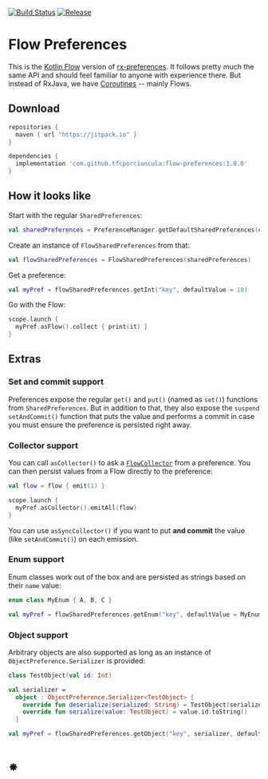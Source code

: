 [![Build Status](https://app.bitrise.io/app/83cbb59f8537b54e/status.svg?token=71wk-H1uKmybn_KB1Q7Gmw)](https://app.bitrise.io/app/83cbb59f8537b54e)
[![Release](https://jitpack.io/v/tfcporciuncula/flow-preferences.svg)](https://jitpack.io/#tfcporciuncula/flow-preferences)

# Flow Preferences

This is the [Kotlin Flow](https://kotlinlang.org/docs/reference/coroutines/flow.html) version of 
[rx-preferences](https://github.com/f2prateek/rx-preferences). It follows pretty much the same API and 
should feel familiar to anyone with experience there. But instead of RxJava, 
we have [Coroutines](https://kotlinlang.org/docs/reference/coroutines/coroutines-guide.html) -- mainly Flows.

## Download

```groovy
repositories {
  maven { url "https://jitpack.io" }
}

dependencies {
  implementation 'com.github.tfcporciuncula:flow-preferences:1.0.0'
}
```

## How it looks like

Start with the regular `SharedPreferences`:

```kotlin
val sharedPreferences = PreferenceManager.getDefaultSharedPreferences(context)
```

Create an instance of `FlowSharedPreferences` from that:

```kotlin
val flowSharedPreferences = FlowSharedPreferences(sharedPreferences)
```

Get a preference:

```kotlin
val myPref = flowSharedPreferences.getInt("key", defaultValue = 10)
```

Go with the Flow:

```kotlin
scope.launch {
  myPref.asFlow().collect { print(it) }
}
```

## Extras

### Set and commit support

Preferences expose the regular `get()` and `put()` (named as `set()`) functions from `SharedPreferences`. 
But in addition to that, they also expose the `suspend` `setAndCommit()` function that puts the value and performs a
commit in case you must ensure the preference is persisted right away.

### Collector support

You can call `asCollector()` to ask a 
[`FlowCollector`](https://kotlin.github.io/kotlinx.coroutines/kotlinx-coroutines-core/kotlinx.coroutines.flow/-flow-collector/) 
from a preference. You can then persist values from a Flow directly to the preference:

```kotlin
val flow = flow { emit(1) }

scope.launch {
  myPref.asCollector().emitAll(flow)
}
```

You can use `asSyncCollector()` if you want to put **and commit** the value (like `setAndCommit()`) on each emission.

### Enum support

Enum classes work out of the box and are persisted as strings based on their `name` value:

```kotlin
enum class MyEnum { A, B, C }

val myPref = flowSharedPreferences.getEnum("key", defaultValue = MyEnum.A)
```

### Object support

Arbitrary objects are also supported as long as an instance of `ObjectPreference.Serializer` is provided:

```kotlin
class TestObject(val id: Int)

val serializer =
  object : ObjectPreference.Serializer<TestObject> {
    override fun deserialize(serialized: String) = TestObject(serialized.toInt())
    override fun serialize(value: TestObject) = value.id.toString()
  }

val myPref = flowSharedPreferences.getObject("key", serializer, defaultValue = TestObject(0))
```

# ⁕
